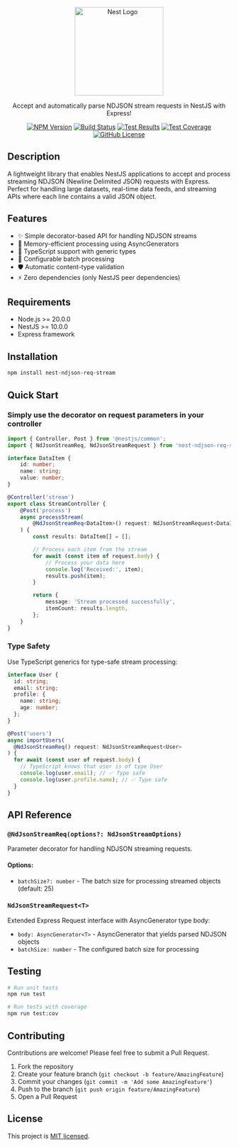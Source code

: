 <p align="center">
  <a href="http://nestjs.com/" target="blank"><img src="https://nestjs.com/img/logo-small.svg" width="200" alt="Nest Logo" /></a>
</p>

<p align="center">Accept and automatically parse NDJSON stream requests in NestJS with Express!</p>
<p align="center">
  <a href="https://www.npmjs.com/package/nest-ndjson-req-stream" target="_blank"><img alt="NPM Version" src="https://img.shields.io/npm/v/nest-ndjson-req-stream?logo=npm&logoColor=white"></a>
  <a href="https://github.com/rbonestell/nest-ndjson-req-stream/actions/workflows/build.yml?query=branch%3Amain" target="_blank"><img alt="Build Status" src="https://img.shields.io/github/actions/workflow/status/rbonestell/nest-ndjson-req-stream/build.yml?logo=typescript&logoColor=white"></a>
  <a href="https://github.com/rbonestell/nest-ndjson-req-stream/actions/workflows/test.yml?query=branch%3Amain" target="_blank"><img alt="Test Results" src="https://img.shields.io/github/actions/workflow/status/rbonestell/nest-ndjson-req-stream/test.yml?branch=main&logo=jest&logoColor=white&label=tests"></a>
  <a href="https://app.codecov.io/gh/rbonestell/nest-ndjson-req-stream/tree/main/lib" target="_blank"><img alt="Test Coverage" src="https://img.shields.io/codecov/c/github/rbonestell/nest-ndjson-req-stream?logo=codecov&logoColor=white"></a>
  <a href="https://github.com/rbonestell/nest-ndjson-req-stream/blob/main/LICENSE" target="_blank"><img alt="GitHub License" src="https://img.shields.io/github/license/rbonestell/nest-ndjson-req-stream?color=71C347">
</a>
</p>

## Description

A lightweight library that enables NestJS applications to accept and process streaming NDJSON (Newline Delimited JSON) requests with Express. Perfect for handling large datasets, real-time data feeds, and streaming APIs where each line contains a valid JSON object.

## Features

- ✨ Simple decorator-based API for handling NDJSON streams
- 🚀 Memory-efficient processing using AsyncGenerators
- 🎯 TypeScript support with generic types
- 🔧 Configurable batch processing
- 🛡️ Automatic content-type validation
- ⚡ Zero dependencies (only NestJS peer dependencies)

## Requirements

- Node.js >= 20.0.0
- NestJS >= 10.0.0
- Express framework

## Installation

```bash
npm install nest-ndjson-req-stream
```

## Quick Start

### Simply use the decorator on request parameters in your controller

```typescript
import { Controller, Post } from '@nestjs/common';
import { NdJsonStreamReq, NdJsonStreamRequest } from 'nest-ndjson-req-stream';

interface DataItem {
	id: number;
	name: string;
	value: number;
}

@Controller('stream')
export class StreamController {
	@Post('process')
	async processStream(
		@NdJsonStreamReq<DataItem>() request: NdJsonStreamRequest<DataItem>
	) {
		const results: DataItem[] = [];

		// Process each item from the stream
		for await (const item of request.body) {
			// Process your data here
			console.log('Received:', item);
			results.push(item);
		}

		return {
			message: 'Stream processed successfully',
			itemCount: results.length,
		};
	}
}
```

### Type Safety

Use TypeScript generics for type-safe stream processing:

```typescript
interface User {
  id: string;
  email: string;
  profile: {
    name: string;
    age: number;
  };
}

@Post('users')
async importUsers(
  @NdJsonStreamReq() request: NdJsonStreamRequest<User>
) {
  for await (const user of request.body) {
    // TypeScript knows that user is of type User
    console.log(user.email); // ✅ Type safe
    console.log(user.profile.name); // ✅ Type safe
  }
}
```

## API Reference

### `@NdJsonStreamReq(options?: NdJsonStreamOptions)`

Parameter decorator for handling NDJSON streaming requests.

#### Options:

- `batchSize?: number` - The batch size for processing streamed objects (default: 25)

### `NdJsonStreamRequest<T>`

Extended Express Request interface with AsyncGenerator type body:

- `body: AsyncGenerator<T>` - AsyncGenerator that yields parsed NDJSON objects
- `batchSize: number` - The configured batch size for processing

## Testing

```bash
# Run unit tests
npm run test

# Run tests with coverage
npm run test:cov
```

## Contributing

Contributions are welcome! Please feel free to submit a Pull Request.

1. Fork the repository
2. Create your feature branch (`git checkout -b feature/AmazingFeature`)
3. Commit your changes (`git commit -m 'Add some AmazingFeature'`)
4. Push to the branch (`git push origin feature/AmazingFeature`)
5. Open a Pull Request

## License

This project is [MIT licensed](LICENSE).
